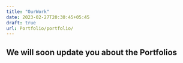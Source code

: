 ```yaml
---
title: "OurWork"
date: 2023-02-27T20:30:45+05:45
draft: true
url: Portfolio/portfolio/
---
```



## We will soon update you about the Portfolios
